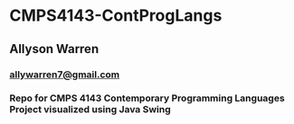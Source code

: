 # CMPS4143-ContProgLangs
## Allyson Warren
### allywarren7@gmail.com
### Repo for CMPS 4143 Contemporary Programming Languages Project visualized using Java Swing 
